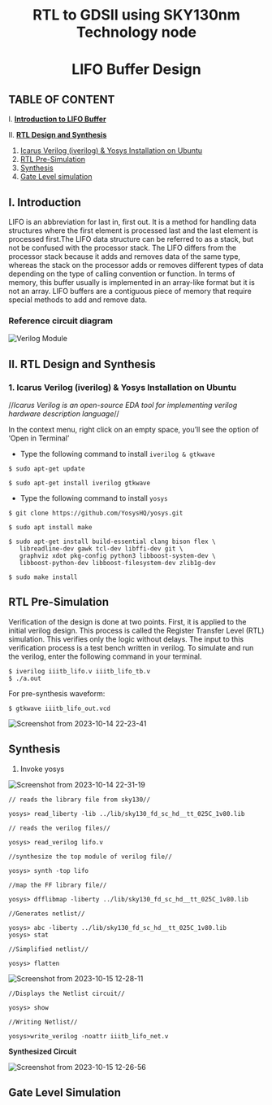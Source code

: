 <h1 align="center">RTL to GDSII using SKY130nm Technology node</h1>

<h1 align="center">LIFO Buffer Design</h1>

## TABLE OF CONTENT

I. [**Introduction to LIFO Buffer**](#i-introduction) 

II. [**RTL Design and Synthesis**](#ii-rtl-design-and-synthesis)  
  1. [Icarus Verilog (iverilog) & Yosys Installation on Ubuntu](#1-icarus-verilog-iverilog--yosys-installation-on-ubuntu)
  2. [RTL Pre-Simulation](#rtl-pre-simulation)  
  3. [Synthesis](#synthesis)  
  4. [Gate Level simulation](#gate-level-simulation)

## **I. Introduction**   

LIFO is an abbreviation for last in, first out. It is a method for handling data structures where the first element is processed last and the last element is processed first.The LIFO data structure can be referred to as a stack, but not be confused with the processor stack. The LIFO differs from the processor stack because it adds and removes data of the same type, whereas the stack on the processor adds or removes different types of data depending on the type of calling convention or function. In terms of memory, this buffer usually is implemented in an array-like format but it is not an array. LIFO buffers are a contiguous piece of memory that require special methods to add and remove data. 

### **Reference circuit diagram**

![Verilog Module](https://github.com/PoojaR07/pes_lifo_buffer/assets/135737910/c7fae8e9-5736-4fe0-a052-0cebfc68e676)


## **II. RTL Design and Synthesis**

### **1. Icarus Verilog (iverilog) & Yosys Installation on Ubuntu**

  //_Icarus Verilog is an open-source EDA tool for implementing verilog hardware description language_//
  
 In the context menu, right click on an empty space, you’ll see the option of ‘Open in Terminal’
 
  * Type the following command to install `iverilog & gtkwave`
 ```
$ sudo apt-get update

$ sudo apt-get install iverilog gtkwave
 ```
 
  * Type the following command to install `yosys`
 ```
 $ git clone https://github.com/YosysHQ/yosys.git
 
 $ sudo apt install make
 
 $ sudo apt-get install build-essential clang bison flex \
	libreadline-dev gawk tcl-dev libffi-dev git \
	graphviz xdot pkg-config python3 libboost-system-dev \
	libboost-python-dev libboost-filesystem-dev zlib1g-dev
  
 $ sudo make install

 ```

## RTL Pre-Simulation

Verification of the design is done at two points. First, it is applied to the initial verilog design. This process is called the Register Transfer Level (RTL) simulation. This verifies only the logic without delays. The input to this verification process is a test bench written in verilog.
To simulate and run the verilog, enter the following command in your terminal.
```
$ iverilog iiitb_lifo.v iiitb_lifo_tb.v
$ ./a.out
```
For pre-synthesis waveform:
```
$ gtkwave iiitb_lifo_out.vcd
```
![Screenshot from 2023-10-14 22-23-41](https://github.com/PoojaR07/pes_lifo_buffer/assets/135737910/59b1ba9e-51d6-4ba3-8d90-e7d53d19e990)

## Synthesis

1. Invoke yosys
   
![Screenshot from 2023-10-14 22-31-19](https://github.com/PoojaR07/pes_lifo_buffer/assets/135737910/70b0e2ec-0ee2-4af9-a0a5-80ddec38f6db)


```
// reads the library file from sky130//

yosys> read_liberty -lib ../lib/sky130_fd_sc_hd__tt_025C_1v80.lib
```

```
// reads the verilog files//

yosys> read_verilog lifo.v
```

```
//synthesize the top module of verilog file//  

yosys> synth -top lifo
```

```
//map the FF library file//

yosys> dfflibmap -liberty ../lib/sky130_fd_sc_hd__tt_025C_1v80.lib

```

```
//Generates netlist//

yosys> abc -liberty ../lib/sky130_fd_sc_hd__tt_025C_1v80.lib
yosys> stat
```

```
//Simplified netlist//

yosys> flatten
```
![Screenshot from 2023-10-15 12-28-11](https://github.com/PoojaR07/pes_lifo_buffer/assets/135737910/93ee2b1c-ffaf-47f9-91bb-6e7072e6d02d)


```
//Displays the Netlist circuit//

yosys> show
```
```
//Writing Netlist//

yosys>write_verilog -noattr iiitb_lifo_net.v
```

**Synthesized Circuit**

![Screenshot from 2023-10-15 12-26-56](https://github.com/PoojaR07/pes_lifo_buffer/assets/135737910/44771816-bf90-415f-807a-99a443ccd7b5)

## Gate Level Simulation

